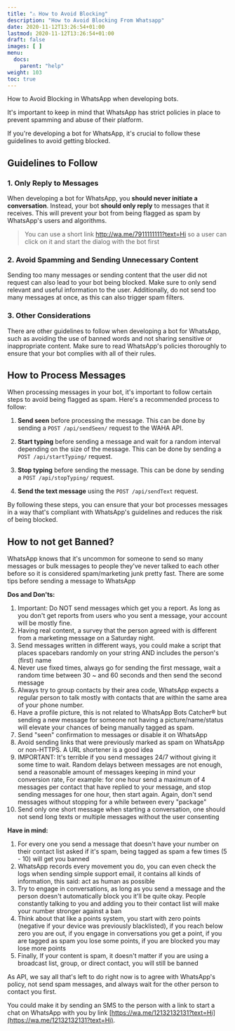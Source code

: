 ```yaml
---
title: "⚠️ How to Avoid Blocking"
description: "How to Avoid Blocking From Whatsapp"
date: 2020-11-12T13:26:54+01:00
lastmod: 2020-11-12T13:26:54+01:00
draft: false
images: [ ]
menu:
  docs:
    parent: "help"
weight: 103
toc: true
---
```


How to Avoid Blocking in WhatsApp when developing bots.

It's important to keep in mind that WhatsApp has strict policies in place to prevent spamming and abuse of their
platform.

If you're developing a bot for WhatsApp, it's crucial to follow these guidelines to avoid getting blocked.

## Guidelines to Follow

### 1. Only Reply to Messages

When developing a bot for WhatsApp, you **should never initiate a conversation**.
Instead, your bot **should only reply** to messages that it receives.
This will prevent your bot from being flagged as spam by WhatsApp's users and algorithms.

> You can use a short link http://wa.me/7911111111?text=Hi
> so a user can click on it and start the dialog with the bot first

### 2. Avoid Spamming and Sending Unnecessary Content

Sending too many messages or sending content that the user did not request can also lead to your bot being blocked. Make
sure to only send relevant and useful information to the user.
Additionally, do not send too many messages at once, as this can also trigger spam filters.

### 3. Other Considerations

There are other guidelines to follow when developing a bot for WhatsApp, such as avoiding the use of banned words and
not sharing sensitive or inappropriate content.
Make sure to read WhatsApp's policies thoroughly to ensure that your bot complies with all of their rules.

## How to Process Messages

When processing messages in your bot, it's important to follow certain steps to avoid being flagged as spam.
Here's a recommended process to follow:

1. **Send seen** before processing the message. This can be done by sending a `POST /api/sendSeen/` request to
   the WAHA API.

2. **Start typing** before sending a message and wait for a random interval depending on the size of the message. This can
   be done by sending a `POST /api/startTyping/` request.

3. **Stop typing** before sending the message. This can be done by sending a `POST /api/stopTyping/` request.

4. **Send the text message** using the `POST /api/sendText` request.

By following these steps, you can ensure that your bot processes messages in a way that's compliant with WhatsApp's
guidelines and reduces the risk of being blocked.

## How to not get Banned?

WhatsApp knows that it's uncommon for someone to send so many messages or bulk messages to people they've never talked to each other before so it is considered spam/marketing junk pretty fast. There are some tips before sending a message to WhatsApp

**Dos and Don'ts:**

1. Important: Do NOT send messages which get you a report. As long as you don't get reports from users who you sent a message, your account will be mostly fine.
2. Having real content, a survey that the person agreed with is different from a marketing message on a Saturday night.
3. Send messages written in different ways, you could make a script that places spacebars randomly on your string AND includes the person's (first) name
4. Never use fixed times, always go for sending the first message, wait a random time between 30 ~ and 60 seconds and then send the second message
5. Always try to group contacts by their area code, WhatsApp expects a regular person to talk mostly with contacts that are within the same area of your phone number.
6. Have a profile picture, this is not related to WhatsApp Bots Catcher® but sending a new message for someone not having a picture/name/status will elevate your chances of being manually tagged as spam.
7. Send "seen" confirmation to messages or disable it on WhatsApp
8. Avoid sending links that were previously marked as spam on WhatsApp or non-HTTPS. A URL shortener is a good idea
9. IMPORTANT: It's terrible if you send messages 24/7 without giving it some time to wait. Random delays between messages are not enough, send a reasonable amount of messages keeping in mind your conversion rate, For example: for one hour send a maximum of 4 messages per contact that have replied to your message, and stop sending messages for one hour, then start again. Again, don't send messages without stopping for a while between every "package"
10. Send only one short message when starting a conversation, one should not send long texts or multiple messages without the user consenting

**Have in mind:**

1. For every one you send a message that doesn't have your number on their contact list asked if it's spam, being tagged as spam a few times (5 - 10) will get you banned
2. WhatsApp records every movement you do, you can even check the logs when sending simple support email, it contains all kinds of information, this said: act as human as possible
3. Try to engage in conversations, as long as you send a message and the person doesn't automatically block you it'll be quite okay. People constantly talking to you and adding you to their contact list will make your number stronger against a ban
4. Think about that like a points system, you start with zero points (negative if your device was previously blacklisted), if you reach below zero you are out, if you engage in conversations you get a point, if you are tagged as spam you lose some points, if you are blocked you may lose more points
5. Finally, If your content is spam, it doesn't matter if you are using a broadcast list, group, or direct contact, you will still be banned

As API, we say all that's left to do right now is to agree with WhatsApp's policy, not send spam messages, and always wait for the other person to contact you first.

You could make it by sending an SMS to the person with a link to start a chat on WhatsApp with you by link [https://wa.me/12132132131?text=Hi](https://wa.me/12132132131?text=Hi).


